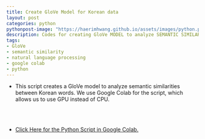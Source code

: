 ```yaml
---
title: Create GloVe Model for Korean data
layout: post
categories: python
pythonpost-image: "https://haerimhwang.github.io/assets/images/python.png"
description: Codes for creating GloVe MODEL to analyze SEMANTIC SIMILARITIES between Korean words
tags:
- GloVe 
- semantic similarity
- natural language processing
- google colab
- python
---
```


* This script creates a GloVe model to analyze semantic similarities between Korean words. We use Google Colab for the script, which allows us to use GPU instead of CPU. 
<br>
<br>

* [Click Here for the Python Script in Google Colab.](https://colab.research.google.com/drive/1I_0PoUTyZ-vyYJ7jwVzK0TdX0jNEc0sG?usp=sharing)
